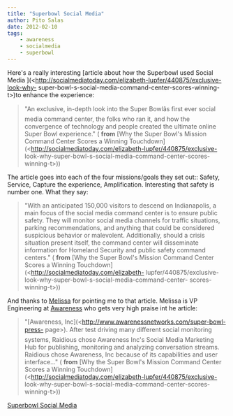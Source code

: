 ```yaml
---
title: "Superbowl Social Media"
author: Pito Salas
date: 2012-02-10
tags:
    - awareness
    - socialmedia
    - superbowl
---
```




Here's a really interesting [article about how the Superbowl used Social Media
](<http://socialmediatoday.com/elizabeth-lupfer/440875/exclusive-look-why-
super-bowl-s-social-media-command-center-scores-winning-t>)to enhance the
experience:

> "An exclusive, in-depth look into the Super Bowlâs first ever social media
> command center, the folks who ran it, and how the convergence of technology
> and people created the ultimate online Super Bowl experience." ( **from**
> [Why the Super Bowl's Mission Command Center Scores a Winning
> Touchdown](<http://socialmediatoday.com/elizabeth-lupfer/440875/exclusive-
> look-why-super-bowl-s-social-media-command-center-scores-winning-t>))

The article goes into each of the four missions/goals they set out:: Safety,
Service, Capture the experience, Amplification. Interesting that safety is
number one. What they say:

> "With an anticipated 150,000 visitors to descend on Indianapolis, a main
> focus of the social media command center is to ensure public safety. They
> will monitor social media channels for traffic situations, parking
> recommendations, and anything that could be considered suspicious behavior
> or malevolent. Additionally, should a crisis situation present itself, the
> command center will disseminate information for Homeland Security and public
> safety command centers." ( **from** [Why the Super Bowl's Mission Command
> Center Scores a Winning Touchdown](<http://socialmediatoday.com/elizabeth-
> lupfer/440875/exclusive-look-why-super-bowl-s-social-media-command-center-
> scores-winning-t>))

And thanks to [Melissa](<http://www.awarenessnetworks.com/company/management>)
for pointing me to that article. Melissa is VP Engineering at
[Awareness](<http://www.awarenessnetworks.com/super-bowl-press-page>) who gets
very high praise int he article:

> "[Awareness, Inc](<http://www.awarenessnetworks.com/super-bowl-press-
> page>). After test driving many different social monitoring systems,
> Raidious chose Awareness Inc's Social Media Marketing Hub for publishing,
> monitoring and analyzing conversation streams. Raidious chose Awareness, Inc
> because of its capabilities and user interface…" ( **from** [Why the Super
> Bowl's Mission Command Center Scores a Winning
> Touchdown](<http://socialmediatoday.com/elizabeth-lupfer/440875/exclusive-
> look-why-super-bowl-s-social-media-command-center-scores-winning-t>))


[Superbowl Social Media](None)
